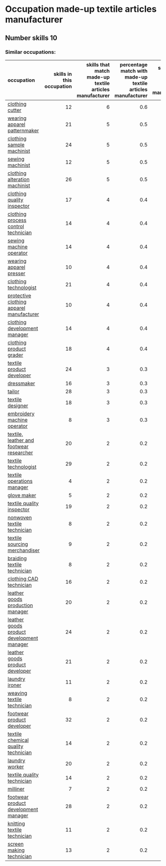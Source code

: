 # Occupation made-up textile articles manufacturer
## Number skills 10
### Similar occupations:
| occupation                                                                                |   skills in this occupation |   skills that match made-up textile articles manufacturer |   percentage match with made-up textile articles manufacturer |   skills not in made-up textile articles manufacturer |
|:------------------------------------------------------------------------------------------|----------------------------:|----------------------------------------------------------:|--------------------------------------------------------------:|------------------------------------------------------:|
| [clothing cutter](clothing_cutter.md)                                                     |                          12 |                                                         6 |                                                           0.6 |                                                     6 |
| [wearing apparel patternmaker](wearing_apparel_patternmaker.md)                           |                          21 |                                                         5 |                                                           0.5 |                                                    16 |
| [clothing sample machinist](clothing_sample_machinist.md)                                 |                          24 |                                                         5 |                                                           0.5 |                                                    19 |
| [sewing machinist](sewing_machinist.md)                                                   |                          12 |                                                         5 |                                                           0.5 |                                                     7 |
| [clothing alteration machinist](clothing_alteration_machinist.md)                         |                          26 |                                                         5 |                                                           0.5 |                                                    21 |
| [clothing quality inspector](clothing_quality_inspector.md)                               |                          17 |                                                         4 |                                                           0.4 |                                                    13 |
| [clothing process control technician](clothing_process_control_technician.md)             |                          14 |                                                         4 |                                                           0.4 |                                                    10 |
| [sewing machine operator](sewing_machine_operator.md)                                     |                          14 |                                                         4 |                                                           0.4 |                                                    10 |
| [wearing apparel presser](wearing_apparel_presser.md)                                     |                          10 |                                                         4 |                                                           0.4 |                                                     6 |
| [clothing technologist](clothing_technologist.md)                                         |                          21 |                                                         4 |                                                           0.4 |                                                    17 |
| [protective clothing apparel manufacturer](protective_clothing_apparel_manufacturer.md)   |                          10 |                                                         4 |                                                           0.4 |                                                     6 |
| [clothing development manager](clothing_development_manager.md)                           |                          14 |                                                         4 |                                                           0.4 |                                                    10 |
| [clothing product grader](clothing_product_grader.md)                                     |                          18 |                                                         4 |                                                           0.4 |                                                    14 |
| [textile product developer](textile_product_developer.md)                                 |                          24 |                                                         3 |                                                           0.3 |                                                    21 |
| [dressmaker](dressmaker.md)                                                               |                          16 |                                                         3 |                                                           0.3 |                                                    13 |
| [tailor](tailor.md)                                                                       |                          28 |                                                         3 |                                                           0.3 |                                                    25 |
| [textile designer](textile_designer.md)                                                   |                          18 |                                                         3 |                                                           0.3 |                                                    15 |
| [embroidery machine operator](embroidery_machine_operator.md)                             |                           8 |                                                         3 |                                                           0.3 |                                                     5 |
| [textile, leather and footwear researcher](textile,_leather_and_footwear_researcher.md)   |                          20 |                                                         2 |                                                           0.2 |                                                    18 |
| [textile technologist](textile_technologist.md)                                           |                          29 |                                                         2 |                                                           0.2 |                                                    27 |
| [textile operations manager](textile_operations_manager.md)                               |                           4 |                                                         2 |                                                           0.2 |                                                     2 |
| [glove maker](glove_maker.md)                                                             |                           5 |                                                         2 |                                                           0.2 |                                                     3 |
| [textile quality inspector](textile_quality_inspector.md)                                 |                          19 |                                                         2 |                                                           0.2 |                                                    17 |
| [nonwoven  textile technician](nonwoven__textile_technician.md)                           |                           8 |                                                         2 |                                                           0.2 |                                                     6 |
| [textile sourcing merchandiser](textile_sourcing_merchandiser.md)                         |                           9 |                                                         2 |                                                           0.2 |                                                     7 |
| [braiding textile technician](braiding_textile_technician.md)                             |                           8 |                                                         2 |                                                           0.2 |                                                     6 |
| [clothing CAD technician](clothing_CAD_technician.md)                                     |                          16 |                                                         2 |                                                           0.2 |                                                    14 |
| [leather goods production manager](leather_goods_production_manager.md)                   |                          20 |                                                         2 |                                                           0.2 |                                                    18 |
| [leather goods product development manager](leather_goods_product_development_manager.md) |                          24 |                                                         2 |                                                           0.2 |                                                    22 |
| [leather goods product developer](leather_goods_product_developer.md)                     |                          21 |                                                         2 |                                                           0.2 |                                                    19 |
| [laundry ironer](laundry_ironer.md)                                                       |                          11 |                                                         2 |                                                           0.2 |                                                     9 |
| [weaving textile technician](weaving_textile_technician.md)                               |                           8 |                                                         2 |                                                           0.2 |                                                     6 |
| [footwear product developer](footwear_product_developer.md)                               |                          32 |                                                         2 |                                                           0.2 |                                                    30 |
| [textile chemical quality technician](textile_chemical_quality_technician.md)             |                          14 |                                                         2 |                                                           0.2 |                                                    12 |
| [laundry worker](laundry_worker.md)                                                       |                          20 |                                                         2 |                                                           0.2 |                                                    18 |
| [textile quality technician](textile_quality_technician.md)                               |                          14 |                                                         2 |                                                           0.2 |                                                    12 |
| [milliner](milliner.md)                                                                   |                           7 |                                                         2 |                                                           0.2 |                                                     5 |
| [footwear product development manager](footwear_product_development_manager.md)           |                          28 |                                                         2 |                                                           0.2 |                                                    26 |
| [knitting textile technician](knitting_textile_technician.md)                             |                          11 |                                                         2 |                                                           0.2 |                                                     9 |
| [screen making technician](screen_making_technician.md)                                   |                          13 |                                                         2 |                                                           0.2 |                                                    11 |
